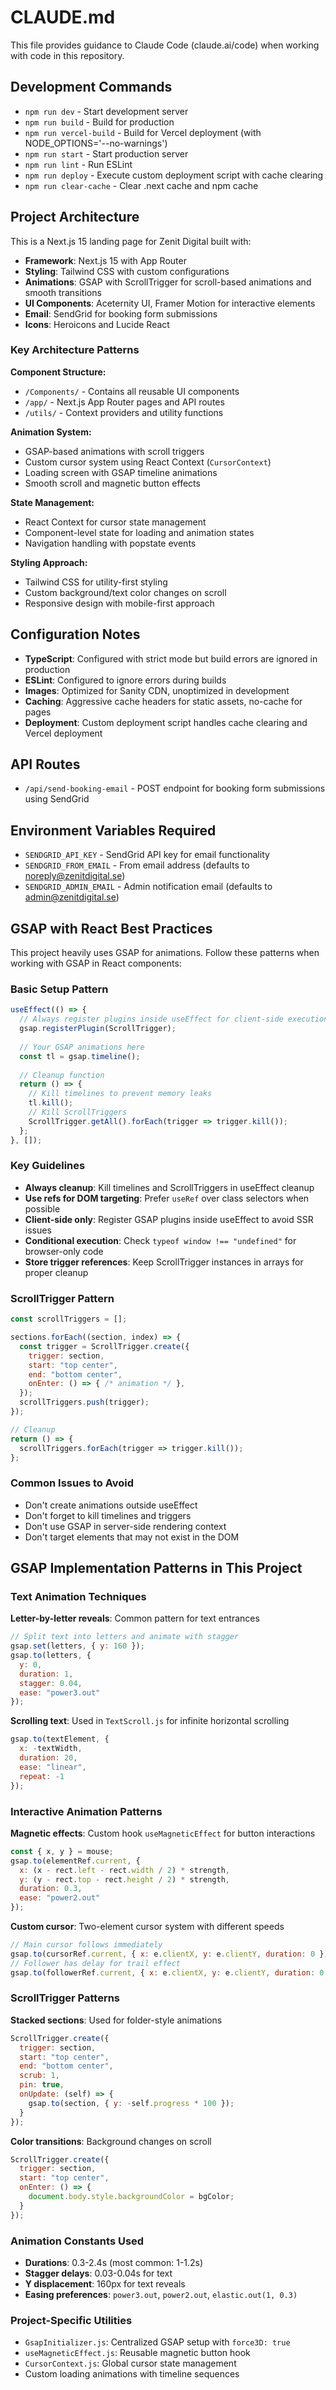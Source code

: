 # CLAUDE.md

This file provides guidance to Claude Code (claude.ai/code) when working with code in this repository.

## Development Commands

- `npm run dev` - Start development server
- `npm run build` - Build for production
- `npm run vercel-build` - Build for Vercel deployment (with NODE_OPTIONS='--no-warnings')
- `npm run start` - Start production server
- `npm run lint` - Run ESLint
- `npm run deploy` - Execute custom deployment script with cache clearing
- `npm run clear-cache` - Clear .next cache and npm cache

## Project Architecture

This is a Next.js 15 landing page for Zenit Digital built with:

- **Framework**: Next.js 15 with App Router
- **Styling**: Tailwind CSS with custom configurations
- **Animations**: GSAP with ScrollTrigger for scroll-based animations and smooth transitions
- **UI Components**: Aceternity UI, Framer Motion for interactive elements
- **Email**: SendGrid for booking form submissions
- **Icons**: Heroicons and Lucide React

### Key Architecture Patterns

**Component Structure:**
- `/Components/` - Contains all reusable UI components
- `/app/` - Next.js App Router pages and API routes
- `/utils/` - Context providers and utility functions

**Animation System:**
- GSAP-based animations with scroll triggers
- Custom cursor system using React Context (`CursorContext`)
- Loading screen with GSAP timeline animations
- Smooth scroll and magnetic button effects

**State Management:**
- React Context for cursor state management
- Component-level state for loading and animation states
- Navigation handling with popstate events

**Styling Approach:**
- Tailwind CSS for utility-first styling
- Custom background/text color changes on scroll
- Responsive design with mobile-first approach

## Configuration Notes

- **TypeScript**: Configured with strict mode but build errors are ignored in production
- **ESLint**: Configured to ignore errors during builds
- **Images**: Optimized for Sanity CDN, unoptimized in development
- **Caching**: Aggressive cache headers for static assets, no-cache for pages
- **Deployment**: Custom deployment script handles cache clearing and Vercel deployment

## API Routes

- `/api/send-booking-email` - POST endpoint for booking form submissions using SendGrid

## Environment Variables Required

- `SENDGRID_API_KEY` - SendGrid API key for email functionality
- `SENDGRID_FROM_EMAIL` - From email address (defaults to noreply@zenitdigital.se)
- `SENDGRID_ADMIN_EMAIL` - Admin notification email (defaults to admin@zenitdigital.se)

## GSAP with React Best Practices

This project heavily uses GSAP for animations. Follow these patterns when working with GSAP in React components:

### Basic Setup Pattern
```javascript
useEffect(() => {
  // Always register plugins inside useEffect for client-side execution
  gsap.registerPlugin(ScrollTrigger);
  
  // Your GSAP animations here
  const tl = gsap.timeline();
  
  // Cleanup function
  return () => {
    // Kill timelines to prevent memory leaks
    tl.kill();
    // Kill ScrollTriggers
    ScrollTrigger.getAll().forEach(trigger => trigger.kill());
  };
}, []);
```

### Key Guidelines
- **Always cleanup**: Kill timelines and ScrollTriggers in useEffect cleanup
- **Use refs for DOM targeting**: Prefer `useRef` over class selectors when possible
- **Client-side only**: Register GSAP plugins inside useEffect to avoid SSR issues
- **Conditional execution**: Check `typeof window !== "undefined"` for browser-only code
- **Store trigger references**: Keep ScrollTrigger instances in arrays for proper cleanup

### ScrollTrigger Pattern
```javascript
const scrollTriggers = [];

sections.forEach((section, index) => {
  const trigger = ScrollTrigger.create({
    trigger: section,
    start: "top center",
    end: "bottom center",
    onEnter: () => { /* animation */ },
  });
  scrollTriggers.push(trigger);
});

// Cleanup
return () => {
  scrollTriggers.forEach(trigger => trigger.kill());
};
```

### Common Issues to Avoid
- Don't create animations outside useEffect
- Don't forget to kill timelines and triggers
- Don't use GSAP in server-side rendering context
- Don't target elements that may not exist in the DOM

## GSAP Implementation Patterns in This Project

### Text Animation Techniques
**Letter-by-letter reveals**: Common pattern for text entrances
```javascript
// Split text into letters and animate with stagger
gsap.set(letters, { y: 160 });
gsap.to(letters, {
  y: 0,
  duration: 1,
  stagger: 0.04,
  ease: "power3.out"
});
```

**Scrolling text**: Used in `TextScroll.js` for infinite horizontal scrolling
```javascript
gsap.to(textElement, {
  x: -textWidth,
  duration: 20,
  ease: "linear",
  repeat: -1
});
```

### Interactive Animation Patterns
**Magnetic effects**: Custom hook `useMagneticEffect` for button interactions
```javascript
const { x, y } = mouse;
gsap.to(elementRef.current, {
  x: (x - rect.left - rect.width / 2) * strength,
  y: (y - rect.top - rect.height / 2) * strength,
  duration: 0.3,
  ease: "power2.out"
});
```

**Custom cursor**: Two-element cursor system with different speeds
```javascript
// Main cursor follows immediately
gsap.to(cursorRef.current, { x: e.clientX, y: e.clientY, duration: 0 });
// Follower has delay for trail effect  
gsap.to(followerRef.current, { x: e.clientX, y: e.clientY, duration: 0.15 });
```

### ScrollTrigger Patterns
**Stacked sections**: Used for folder-style animations
```javascript
ScrollTrigger.create({
  trigger: section,
  start: "top center",
  end: "bottom center", 
  scrub: 1,
  pin: true,
  onUpdate: (self) => {
    gsap.to(section, { y: -self.progress * 100 });
  }
});
```

**Color transitions**: Background changes on scroll
```javascript
ScrollTrigger.create({
  trigger: section,
  start: "top center",
  onEnter: () => {
    document.body.style.backgroundColor = bgColor;
  }
});
```

### Animation Constants Used
- **Durations**: 0.3-2.4s (most common: 1-1.2s)
- **Stagger delays**: 0.03-0.04s for text
- **Y displacement**: 160px for text reveals
- **Easing preferences**: `power3.out`, `power2.out`, `elastic.out(1, 0.3)`

### Project-Specific Utilities
- `GsapInitializer.js`: Centralized GSAP setup with `force3D: true`
- `useMagneticEffect.js`: Reusable magnetic button hook
- `CursorContext.js`: Global cursor state management
- Custom loading animations with timeline sequences